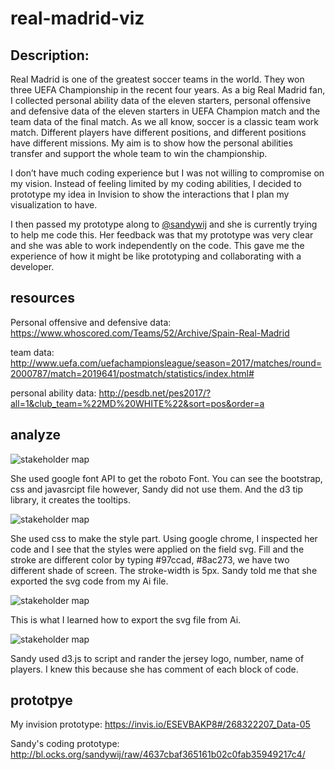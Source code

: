# real-madrid-viz

## Description:
Real Madrid is one of the greatest soccer teams in the world. They won three UEFA Championship in the recent four years. As a big Real Madrid fan, I collected personal ability data of the eleven starters, personal offensive and defensive data of the eleven starters in UEFA Champion match and the team data of the final match. 
As we all know, soccer is a classic team work match. Different players have different positions, and different positions have different missions. My aim is to show how the personal abilities transfer and support the whole team to win the championship. 

I don’t have much coding experience but I was not willing to compromise on my vision. Instead of feeling limited by my coding abilities, I decided to prototype my idea in Invision to show the interactions that I plan my visualization to have.

I then passed my prototype along to [@sandywij](https://github.com/sandywij/) and she is currently trying to help me code this. Her feedback was that my prototype was very clear and she was able to work independently on the code. This gave me the experience of how it might be like prototyping and collaborating with a developer. 

## resources
Personal offensive and defensive data:
https://www.whoscored.com/Teams/52/Archive/Spain-Real-Madrid

team data:
http://www.uefa.com/uefachampionsleague/season=2017/matches/round=2000787/match=2019641/postmatch/statistics/index.html#

personal ability data:
http://pesdb.net/pes2017/?all=1&club_team=%22MD%20WHITE%22&sort=pos&order=a

## analyze
![stakeholder map](https://i.imgur.com/ABHMg9E.png)

She used google font API to get the roboto Font. You can see the bootstrap, css and javasrcipt file however, Sandy did not use them. And the d3 tip library, it creates the tooltips.


![stakeholder map](https://i.imgur.com/aOTPmDt.png)

She used css to make the style part. Using google chrome, I inspected her code and I see that the styles were applied on the field svg. Fill and the stroke are different color by typing #97ccad, #8ac273, we have two different shade of screen. The stroke-width is 5px. Sandy told me that she exported the svg code from my Ai file.


![stakeholder map](https://i.imgur.com/QxXKSDb.png)

This is what I learned how to export the svg file from Ai.


![stakeholder map](https://i.imgur.com/E1mlo8f.png)

Sandy used d3.js to script and rander the jersey logo, number, name of players. I knew this because she has comment of each block of code. 


## prototpye
My invision prototype:
https://invis.io/ESEVBAKP8#/268322207_Data-05


Sandy's coding prototype:
http://bl.ocks.org/sandywij/raw/4637cbaf365161b02c0fab35949217c4/
